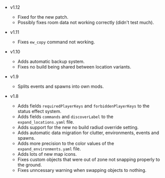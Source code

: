 - v1.12
  - Fixed for the new patch.
  - Possibly fixes room data not working correctly (didn't test much).

- v1.11
  - Fixes `ew_copy` command not working.

- v1.10
  - Adds automatic backup system.
  - Fixes no build being shared between location variants.

- v1.9
  - Splits events and spawns into own mods.

- v1.8
  - Adds fields `requiredPlayerKeys` and `forbiddenPlayerKeys` to the status effect system.
  - Adds fields `commands` and `discoverLabel` to the `expand_locations.yaml` file.
  - Adds support for the new no build radiud override setting.
  - Adds automatic data migration for clutter, environments, events and spawns.
  - Adds more precision to the color values of the  `expand_environments.yaml` file.
  - Adds lots of new map icons.
  - Fixes custom objects that were out of zone not snapping properly to the ground.
  - Fixes unncessary warning when swapping objects to nothing.

